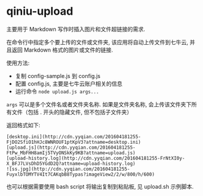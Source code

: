 # qiniu-upload

主要用于 Markdown 写作时插入图片和文件超链接的需求.

在命令行中指定多个要上传的文件或文件夹, 该应用将自动上传文件到七牛云, 并且返回 Markdown 格式的图片或文件的链接.

使用方法:

- 复制 config-sample.js 到 config.js
- 配置 config.js, 主要是七牛云账户相关的信息
- 运行命令 `node upload.js args...`

`args` 可以是多个文件名或者文件夹名称. 如果是文件夹名称, 会上传该文件夹下所有文件（包括 . 开头的隐藏文件, 但不包括子文件夹）

返回格式如下:

```
[desktop.ini](http://cdn.yyqian.com/201604181255-FjDO2SfiO1hHJc8WNROUF1ptKpV3?attname=desktop.ini)
[upload.js](http://cdn.yyqian.com/201604181255-FtPw_MbFHH8amIj5TVyONSkKy9KB?attname=upload.js)
[upload-history.log](http://cdn.yyqian.com/201604181255-FrNtXI0y-X_BFJ7LVsDhD5YGdD2Q?attname=upload-history.log)
![ss.jpg](http://cdn.yyqian.com/201604181255-FuyxlbTOMYTV4It7CAKqbB8Typas?imageView2/2/w/800/h/600)
```

也可以根据需要使用 bash script 将输出复制到粘贴板, 见 upload.sh 示例脚本.